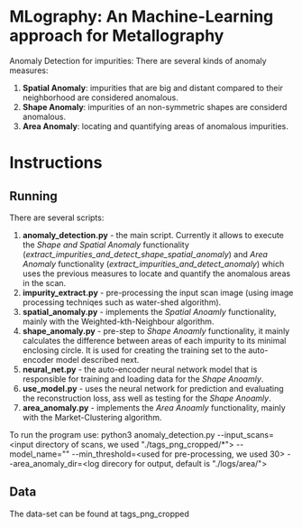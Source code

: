 # MLography: An Machine-Learning approach for Metallography

Anomaly Detection for impurities: There are several kinds of anomaly measures:
1. **Spatial Anomaly**: impurities that are big and distant compared to their neighborhood are considered anomalous.
2. **Shape Anomaly**: impurities of an non-symmetric shapes are considerd anomalous.
2. **Area Anomaly**: locating and quantifying areas of anomalous impurities.

# Instructions
## Running

There are several scripts:
1. **anomaly_detection.py** - the main script. Currently it allows to execute the *Shape and Spatial Anomaly* functionality (*extract_impurities_and_detect_shape_spatial_anomaly*) and *Area Anomaly* functionality (*extract_impurities_and_detect_anomaly*) which uses the previous measures to locate and quantify the anomalous areas in the scan.
1. **impurity_extract.py** - pre-processing the input scan image (using image processing techniqes such as water-shed algorithm). 
2. **spatial_anomaly.py** - implements the *Spatial Anoamly* functionality, mainly with the Weighted-kth-Neighbour algorithm.
2. **shape_anomaly.py** - pre-step to *Shape Anoamly* functionality, it mainly calculates the difference between areas of each impurity to its minimal enclosing circle. It is used for creating the training set to the auto-encoder model described next.
2. **neural_net.py** - the auto-encoder neural network model that is responsible for training and loading data for the *Shape Anoamly*.
3. **use_model.py** - uses the neural network for prediction and evaluating the reconstruction loss, ass well as testing for the *Shape Anoamly*.
2. **area_anomaly.py** - implements the *Area Anoamly* functionality, mainly with the Market-Clustering algorithm.

To run the program use:
python3 anomaly_detection.py --input_scans=<input directory of scans, we used "./tags_png_cropped/*"> --model_name="<auto-encoder-model-name>" --min_threshold=<used for pre-processing, we used 30> --area_anomaly_dir=<log direcory for output, default is "./logs/area/">


## Data
The data-set can be found at tags_png_cropped

